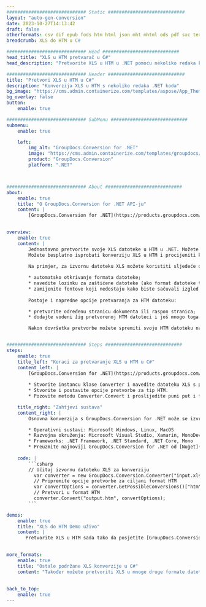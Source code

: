 ```yaml
---
############################# Static ############################
layout: "auto-gen-conversion"
date: 2023-10-27T14:13:42
draft: false
otherformats: csv dif epub fods htm html json mht mhtml ods pdf sxc tex tsv xlam xls xlsb xlsm xlsx xlt xltm xltx xml xps
breadcrumb: XLS do HTM u C#

############################# Head ############################
head_title: "XLS u HTM pretvarač u C#"
head_description: "Pretvorite XLS u HTM u .NET pomoću nekoliko redaka koda. Koristite GroupDocs Document Conversion API za pretvaranje preko 160 formata datoteka."

############################# Header ############################
title: "Pretvori XLS u HTM u C#"
description: "Konverzija XLS u HTM s nekoliko redaka .NET koda"
bg_image: "https://cms.admin.containerize.com/templates/aspose/App_Themes/V3/images/bg/header1.png"
bg_overlay: false
button:
    enable: true

############################# SubMenu ############################
submenu:
    enable: true

    left:
        img_alt: "GroupDocs.Conversion for .NET"
        image: "https://cms.admin.containerize.com/templates/groupdocs/images/product-logos/90x90-noborder/groupdocs-conversion-net.png"
        product: "GroupDocs.Conversion"
        platform: ".NET"



############################# About ############################
about:
    enable: true
    title: "O GroupDocs.Conversion for .NET API-ju"
    content: |
        [GroupDocs.Conversion for .NET](https://products.groupdocs.com/conversion/net/) može se koristiti za pretvaranje Microsoft Worda, Excela, PowerPointa, PDF-a, Visio i drugih formata. GroupDocs.Conversion je samostalni API koji je prikladan za pozadinske i interne sustave gdje su potrebne visoke performanse. Ne ovisi o softveru poput Microsofta ili Open Officea.
    

overview:
    enable: true
    content: |
        Jednostavno pretvorite svoje XLS datoteke u HTM u .NET. Možete koristiti samo nekoliko C# linija koda na bilo kojoj platformi po vašem izboru kao što su - Windows, Linux, macOS.
        Možete besplatno isprobati konverziju XLS u HTM i procijeniti kvalitetu rezultata konverzije. Uz jednostavne scenarije konverzije datoteka, možete isprobati naprednije opcije za učitavanje izvorne XLS datoteke i za spremanje izlaznog HTM rezultata. 
        
        Na primjer, za izvornu datoteku XLS možete koristiti sljedeće opcije učitavanja:

        * automatsko otkrivanje formata datoteke;
        * navedite lozinku za zaštićene datoteke (ako format datoteke to podržava);
        * zamijenite fontove koji nedostaju kako biste sačuvali izgled dokumenta.
        
        Postoje i napredne opcije pretvaranja za HTM datoteku:

        * pretvorite određenu stranicu dokumenta ili raspon stranica;
        * dodajte vodeni žig pretvorenoj HTM datoteci i još mnogo toga.

        Nakon dovršetka pretvorbe možete spremiti svoju HTM datoteku na lokalnu stazu datoteke ili bilo koju pohranu treće strane kao što su FTP, Amazon S3, Google Drive, Dropbox itd. Imajte na umu - da pretvorite XLS u {{ TO}} nema potrebe za instaliranjem bilo kakvog dodatnog softvera - poput MS Officea, Open Officea, Adobe Acrobat Readera itd.


############################# Steps ############################
steps:
    enable: true
    title_left: "Koraci za pretvaranje XLS u HTM u C#"
    content_left: |
        [GroupDocs.Conversion for .NET](https://products.groupdocs.com/conversion/net/) programerima olakšava pretvaranje XLS datoteke u HTM s nekoliko redaka koda.
        
        * Stvorite instancu klase Converter i navedite datoteku XLS s punim putem
        * Stvorite i postavite opcije pretvorbe za tip HTM.
        * Pozovite metodu Converter.Convert i proslijedite puni put i format (HTM) kao parametar

    title_right: "Zahtjevi sustava"
    content_right: |
        Osnovna konverzija s GroupDocs.Conversion for .NET može se izvršiti u samo nekoliko jednostavnih koraka. Naši API-ji podržani su na svim glavnim platformama i operativnim sustavima. Prije izvršavanja koda u nastavku, provjerite imate li sljedeće preduvjete instalirane na vašem sustavu.

        * Operativni sustavi: Microsoft Windows, Linux, MacOS
        * Razvojna okruženja: Microsoft Visual Studio, Xamarin, MonoDevelop
        * Frameworks: .NET Framework, .NET Standard, .NET Core, Mono
        * Preuzmite najnoviji GroupDocs.Conversion for .NET od [Nuget](https://www.nuget.org/packages/groupdocs.conversion)
         
    code: |
        ```csharp    
        // Učitaj izvornu datoteku XLS za konverziju
          var converter = new GroupDocs.Conversion.Converter("input.xls");
          // Pripremite opcije pretvorbe za ciljani format HTM
          var convertOptions = converter.GetPossibleConversions()["htm"].ConvertOptions;
          // Pretvori u format HTM
          converter.Convert("output.htm", convertOptions);
        ```

demos:
    enable: true
    title: "XLS do HTM Demo uživo"
    content: |
       Pretvorite XLS u HTM sada tako da posjetite [GroupDocs.Conversion App](https://products.groupdocs.app/conversion/family) web mjesto. Online demo ima sljedeće prednosti
          

more_formats:
    enable: true
    title: "Ostale podržane XLS konverzije u C#"
    content: "Također možete pretvoriti XLS u mnoge druge formate datoteka. Pogledajte popis u nastavku."
       
       
back_to_top:
    enable: true
---
```

